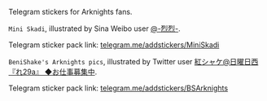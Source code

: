 Telegram stickers for Arknights fans.


`Mini Skadi`, illustrated by Sina Weibo user [@-烈烈-](https://weibo.com/u/5236921237?&is_all=1).

Telegram sticker pack link: [telegram.me/addstickers/MiniSkadi](telegram.me/addstickers/MiniSkadi)


`BeniShake's Arknights pics`, illustrated by Twitter user [紅シャケ@日曜日西『れ29a』 ◆お仕事募集中](https://twitter.com/benishake).

Telegram sticker pack link: [telegram.me/addstickers/BSArknights](telegram.me/addstickers/BSArknights)

